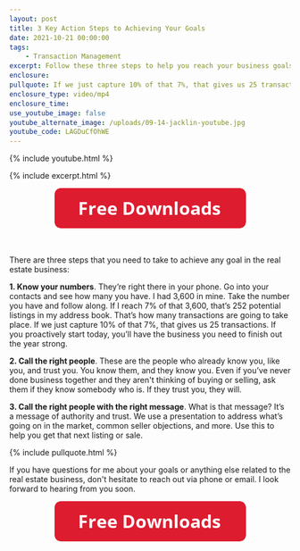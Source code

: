 ```yaml
---
layout: post
title: 3 Key Action Steps to Achieving Your Goals
date: 2021-10-21 00:00:00
tags:
    - Transaction Management
excerpt: Follow these three steps to help you reach your business goals.
enclosure:
pullquote: If we just capture 10% of that 7%, that gives us 25 transactions.
enclosure_type: video/mp4
enclosure_time:
use_youtube_image: false
youtube_alternate_image: /uploads/09-14-jacklin-youtube.jpg
youtube_code: LAGDuCfOhWE
---
```

{% include youtube.html %}

{% include excerpt.html %}

<center><a target="_blank" rel="noopener" href="https://join.gochicagolandhomes.com/ask/8d1dda0407592cd06fb2c70f4f4045ff"><img width="343" height="72" src="uploads/FreeDownloadsButton-343.png" /></a></center>

&nbsp;

There are three steps that you need to take to achieve any goal in the real estate business:

**1\. Know your numbers**. They’re right there in your phone. Go into your contacts and see how many you have. I had 3,600 in mine. Take the number you have and follow along. If I reach 7% of that 3,600, that’s 252 potential listings in my address book. That’s how many transactions are going to take place. If we just capture 10% of that 7%, that gives us 25 transactions. If you proactively start today, you’ll have the business you need to finish out the year strong.

**2\. Call the right people**. These are the people who already know you, like you, and trust you. You know them, and they know you. Even if you’ve never done business together and they aren't thinking of buying or selling, ask them if they know somebody who is. If they trust you, they will.

**3\. Call the right people with the right message**. What is that message? It’s a message of authority and trust. We use a presentation to address what’s going on in the market, common seller objections, and more. Use this to help you get that next listing or sale.

{% include pullquote.html %}

If you have questions for me about your goals or anything else related to the real estate business, don't hesitate to reach out via phone or email. I look forward to hearing from you soon.

<center><a target="_blank" rel="noopener" href="https://join.gochicagolandhomes.com/ask/8d1dda0407592cd06fb2c70f4f4045ff"><img width="343" height="72" src="uploads/FreeDownloadsButton-343.png" /></a></center>
